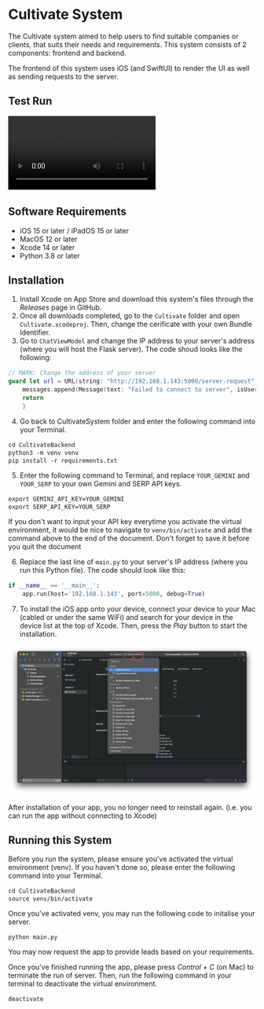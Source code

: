 # Cultivate System #

The Cultivate system aimed to help users to find suitable companies or clients, that suits their needs and requirements. This system consists of 2 components: frontend and backend.

The frontend of this system uses iOS (and SwiftUI) to render the UI as well as sending requests to the server.

## Test Run
![Test Run Video](https://github.com/VorpalElf/CultivateSystem/raw/refs/heads/main/Screenshots/iPhone/Demo_Recording.MP4)

## Software Requirements ##
- iOS 15 or later / iPadOS 15 or later
- MacOS 12 or later
- Xcode 14 or later
- Python 3.8 or later

## Installation ##
1. Install Xcode on App Store and download this system's files through the *Releases* page in GitHub.
2. Once all downloads completed, go to the `Cultivate` folder and open `Cultivate.xcodeproj`. Then, change the cerificate with your own Bundle Identifier.
3. Go to `ChatViewModel` and change the IP address to your server's address (where you will host the Flask server). The code shoud looks like the following:
```swift
// MARK: Change the address of your server
guard let url = URL(string: "http://192.168.1.143:5000/server-request") else {
    messages.append(Message(text: "Failed to connect to server", isUser: false))
    return
    }
```

4. Go back to CultivateSystem folder and enter the following command into your Terminal.
```shell
cd CultivateBackend
python3 -m venv venv
pip install -r requirements.txt
```

5. Enter the following command to Terminal, and replace `YOUR_GEMINI` and `YOUR_SERP` to your own Gemini and SERP API keys.
```shell
export GEMINI_API_KEY=YOUR_GEMINI
export SERP_API_KEY=YOUR_SERP
```
If you don't want to input your API key everytime you activate the virtual environment, it would be nice to navigate to `venv/bin/activate` and add the command above to the end of the document. Don't forget to save it before you quit the document


6. Replace the last line of `main.py` to your server's IP address (where you run this Python file). The code should look like this:
```Python
if __name__ == '__main__':
    app.run(host='192.168.1.143', port=5000, debug=True)
```

7. To install the iOS app onto your device, connect your device to your Mac (cabled or under the same WiFi) and search for your device in the device list at the top of Xcode. Then, press the *Play* button to start the installation.

![Screenshot of Xcode with annotations to guide the user install the app](Screenshots/Mac/Mac_Annotated.png)

After installation of your app, you no longer need to reinstall again. (i.e. you can run the app without connecting to Xcode)


## Running this System
Before you run the system, please ensure you've activated the virtual environment (venv). If you haven't done so, please enter the following command into your Terminal.

```Shell
cd CultivateBackend
source venv/bin/activate
```

Once you've activated venv, you may run the following code to initalise your server.
```Shell
python main.py
```

You may now request the app to provide leads based on your requirements. 

Once you've finished running the app, please press *Control + C* (on Mac) to terminate the run of server. Then, run the following command in your terminal to deactivate the virtual environment.

```Shell
deactivate
```